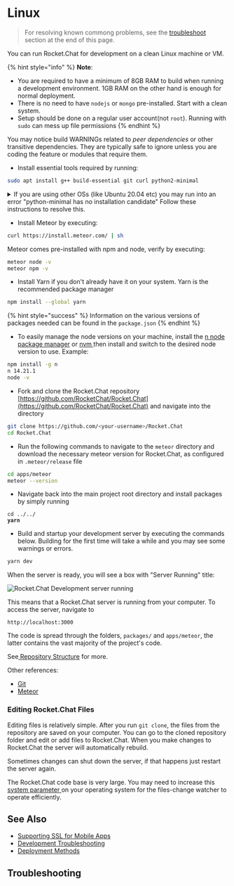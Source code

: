 # Linux

> For resolving known commong problems, see the [troubleshoot](linux.md#troubleshooting) section at the end of this page.

You can run Rocket.Chat for development on a clean Linux machine or VM.

{% hint style="info" %}
**Note**:

* You are required to have a minimum of 8GB RAM to build when running a development environment. 1GB RAM on the other hand is enough for normal deployment.
* There is no need to have `nodejs` or `mongo` pre-installed. Start with a clean system.
* Setup should be done on a regular user account(not `root`). Running with `sudo` can mess up file permissions
{% endhint %}

You may notice build WARNINGs related to _peer dependencies_ or other transitive dependencies. They are typically safe to ignore unless you are coding the feature or modules that require them.

* Install essential tools required by running:

```bash
sudo apt install g++ build-essential git curl python2-minimal
```

<details>

<summary>If you are using other OSs (like Ubuntu 20.04 etc) you may run into an error "python-minimal has no installation candidate" Follow these instructions to resolve this.</summary>

Install `software-properties-common` by running,

```
sudo apt-get install software-properties-common
```

`software-properties-common` package is an alternate one for `python-software-properties`.

for <= 12.04

```
sudo apt-get install python-software-properties
```

for >= 12.10

```
sudo apt-get install software-properties-common
```

</details>

* Install Meteor by executing:

```bash
curl https://install.meteor.com/ | sh
```

Meteor comes pre-installed with npm and node, verify by executing:

```bash
meteor node -v
meteor npm -v
```

* Install Yarn if you don't already have it on your system. Yarn is the recommended package manager

```bash
npm install --global yarn
```

{% hint style="success" %}
Information on the various versions of packages needed can be found in the `package.json`
{% endhint %}

* To easily manage the node versions on your machine, install the [n node package manager](https://www.npmjs.com/package/n) or [nvm ](https://github.com/nvm-sh/nvm)then install and switch to the desired node version to use. Example:

```bash
npm install -g n
n 14.21.1
node -v
```

* Fork and clone the Rocket.Chat repository [https://github.com/RocketChat/Rocket.Chat](https://github.com/RocketChat/Rocket.Chat) and navigate into the directory

```bash
git clone https://github.com/<your-username>/Rocket.Chat
cd Rocket.Chat
```

* Run the following commands to navigate to the `meteor` directory and download the necessary meteor version for Rocket.Chat, as configured in `.meteor/release` file

```bash
cd apps/meteor
meteor --version
```

* Navigate back into the main project root directory and install packages by simply running

<pre class="language-bash"><code class="lang-bash">cd ../../
<strong>yarn
</strong></code></pre>

* Build and startup your development server by executing the commands below. Building for the first time will take a while and you may see some warnings or errors.

```bash
yarn dev
```

When the server is ready, you will see a box with "Server Running" title:

![Rocket.Chat Development server running](<../../.gitbook/assets/Rocket.Chat Development server running>)

This means that a Rocket.Chat server is running from your computer. To access the server, navigate to

`http://localhost:3000`

The code is spread through the folders, `packages/` and `apps/meteor`, the latter contains the vast majority of the project's code.

See[ Repository Structure](../repository-structure.md) for more.

Other references:

* [Git](https://git-scm.com/book/en/v2/Getting-Started-Installing-Git)
* [Meteor](https://www.meteor.com/install)

### Editing Rocket.Chat Files

Editing files is relatively simple. After you run `git clone`, the files from the repository are saved on your computer. You can go to the cloned repository folder and edit or add files to Rocket.Chat. When you make changes to Rocket.Chat the server will automatically rebuild.

Sometimes changes can shut down the server, if that happens just restart the server again.

The Rocket.Chat code base is very large. You may need to increase this [system parameter ](https://github.com/meteor/docs/blob/master/long-form/file-change-watcher-efficiency.md)on your operating system for the files-change watcher to operate efficiently.

## See Also

* [Supporting SSL for Mobile Apps](../../mobile-app/mobile-app-environment-setup/supporting-ssl-for-development-on-rocket.chat.md)
* [Development Troubleshooting](../contribute-to-rocket.chat/troubleshooting.md)
* [Deployment Methods](linux.md)

## Troubleshooting
